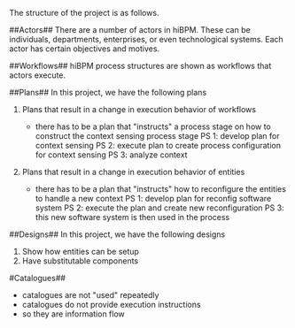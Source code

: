 The structure of the project is as follows.

##Actors##
There are a number of actors in hiBPM. These can be individuals, departments, enterprises, or even technological systems. Each actor has certain objectives and motives.

##Workflows##
hiBPM process structures are shown as workflows that actors execute.

##Plans##
In this project, we have the following plans

1. Plans that result in a change in execution behavior of workflows
    - there has to be a plan that "instructs" a process stage on how to construct the context sensing process stage
       PS 1: develop plan for context sensing
       PS 2: execute plan to create process configuration for context sensing
       PS 3: analyze context

2. Plans that result in a change in execution behavior of entities
    - there has to be a plan that "instructs" how to reconfigure the entities to handle a new context
       PS 1: develop plan for reconfig software system
       PS 2: execute the plan and create new reconfiguration
       PS 3: this new software system is then used in the process

##Designs##
In this project, we have the following designs

1. Show how entities can be setup
2. Have substitutable components

#Catalogues##
 - catalogues are not "used" repeatedly
 - catalogues do not provide execution instructions
 - so they are information flow
